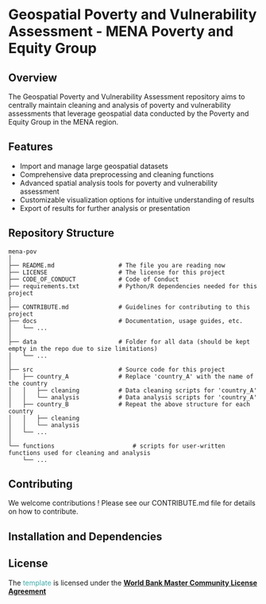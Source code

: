 # Geospatial Poverty and Vulnerability Assessment - MENA Poverty and Equity Group

## Overview
The Geospatial Poverty and Vulnerability Assessment repository aims to centrally maintain cleaning and analysis of poverty and vulnerability assessments that leverage geospatial data conducted by the Poverty and Equity Group in the MENA region.

## Features 
- Import and manage large geospatial datasets
- Comprehensive data preprocessing and cleaning functions
- Advanced spatial analysis tools for poverty and vulnerability assessment
- Customizable visualization options for intuitive understanding of results
- Export of results for further analysis or presentation

## Repository Structure
```
mena-pov
│
├── README.md                  # The file you are reading now
├── LICENSE                    # The license for this project
├── CODE_OF_CONDUCT            # Code of Conduct 
├── requirements.txt           # Python/R dependencies needed for this project
│
├── CONTRIBUTE.md              # Guidelines for contributing to this project
├── docs                       # Documentation, usage guides, etc.
│   └── ...
│
├── data                       # Folder for all data (should be kept empty in the repo due to size limitations)
│   └── ...
│
├── src                        # Source code for this project
│   ├── country_A              # Replace 'country_A' with the name of the country
│   │   ├── cleaning           # Data cleaning scripts for 'country_A'
│   │   └── analysis           # Data analysis scripts for 'country_A'
│   ├── country_B              # Repeat the above structure for each country
│   │   ├── cleaning
│   │   └── analysis
│   └── ...
│
└── functions                      # scripts for user-written functions used for cleaning and analysis
    └── ...

```
## Contributing
We welcome contributions ! Please see our CONTRIBUTE.md file for details on how to contribute.



## Installation and Dependencies



## License

The <span style="color:#3EACAD">template</span> is licensed under the [**World Bank Master Community License Agreement**](LICENSE)
